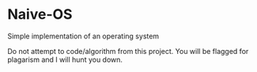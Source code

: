 # Naive-OS
Simple implementation of an operating system

Do not attempt to code/algorithm from this project. You will be flagged for plagarism and I will hunt you down.
